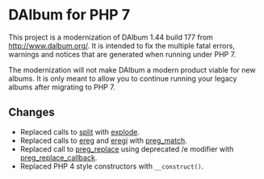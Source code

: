 # DAlbum for PHP 7
This project is a modernization of DAlbum 1.44 build 177 from http://www.dalbum.org/. It is intended to fix the multiple fatal errors, warnings and notices that are generated when running under PHP 7.

The modernization will not make DAlbum a modern product viable for new albums. It is only meant to allow you to continue running your legacy albums after migrating to PHP 7.

## Changes
* Replaced calls to [split](http://php.net/manual/en/function.split.php) with [explode](http://php.net/manual/en/function.explode.php).
* Replaced calls to [ereg](http://php.net/manual/en/function.ereg.php) and [eregi](http://php.net/manual/en/function.eregi.php) with [preg_match](http://php.net/manual/en/function.preg-match.php).
* Replaced call to [preg_replace](http://php.net/manual/en/function.preg-replace.php) using deprecated /e modifier with [preg_replace_callback](http://php.net/manual/en/function.preg-replace-callback.php).
* Replaced PHP 4 style constructors with `__construct()`.
